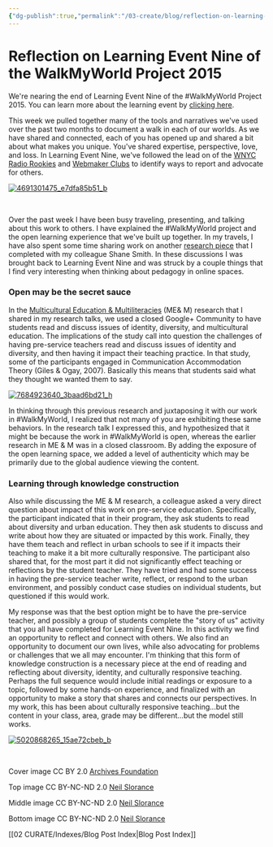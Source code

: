 ```yaml
---
{"dg-publish":true,"permalink":"/03-create/blog/reflection-on-learning-event-nine-of-the-walk-my-world-project-2015/","title":"Reflection on Learning Event Nine of the #WalkMyWorld Project 2015","tags":["walkmyworld"]}
---
```


# Reflection on Learning Event Nine of the WalkMyWorld Project 2015

We're nearing the end of Learning Event Nine of the #WalkMyWorld Project 2015. You can learn more about the learning event by [clicking here](https://sites.google.com/site/walkmyworldproject/2015-learning-events/story-of-us).

This week we pulled together many of the tools and narratives we've used over the past two months to document a walk in each of our worlds. As we have shared and connected, each of you has opened up and shared a bit about what makes you unique. You've shared expertise, perspective, love, and loss. In Learning Event Nine, we've followed the lead on of the [WNYC Radio Rookies](https://radiorookies.makes.org/thimble/diy-toolkit-how-to-report-your-own-story) and [Webmaker Clubs](http://mozilla.github.io/webmaker-curriculum/WebLiteracyBasics-I/session03-storyofus.html) to identify ways to report and advocate for others.

[![4691301475_e7dfa85b51_b](images/4691301475_e7dfa85b51_b-750x380.jpg)](http://wiobyrne.com/wp-content/uploads/2015/03/4691301475_e7dfa85b51_b.jpg)

 

Over the past week I have been busy traveling, presenting, and talking about this work to others. I have explained the #WalkMyWorld project and the open learning experience that we've built up together. In my travels, I have also spent some time sharing work on another [research piece](http://wiobyrne.com/me-and-m/) that I completed with my colleague Shane Smith. In these discussions I was brought back to Learning Event Nine and was struck by a couple things that I find very interesting when thinking about pedagogy in online spaces.

### Open may be the secret sauce

In the [Multicultural Education & Multiliteracies](http://wiobyrne.com/me-and-m/) (ME& M) research that I shared in my research talks, we used a closed Google+ Community to have students read and discuss issues of identity, diversity, and multicultural education. The implications of the study call into question the challenges of having pre-service teachers read and discuss issues of identity and diversity, and then having it impact their teaching practice. In that study, some of the participants engaged in Communication Accommodation Theory (Giles & Ogay, 2007). Basically this means that students said what they thought we wanted them to say.

[![7684923640_3baad6bd21_h](images/7684923640_3baad6bd21_h-750x380.jpg)](http://wiobyrne.com/wp-content/uploads/2015/03/7684923640_3baad6bd21_h.jpg)

In thinking through this previous research and juxtaposing it with our work in #WalkMyWorld, I realized that not many of you are exhibiting these same behaviors. In the research talk I expressed this, and hypothesized that it might be because the work in #WalkMyWorld is open, whereas the earlier research in ME & M was in a closed classroom. By adding the exposure of the open learning space, we added a level of authenticity which may be primarily due to the global audience viewing the content.

### Learning through knowledge construction

Also while discussing the ME & M research, a colleague asked a very direct question about impact of this work on pre-service education. Specifically, the participant indicated that in their program, they ask students to read about diversity and urban education. They then ask students to discuss and write about how they are situated or impacted by this work. Finally, they have them teach and reflect in urban schools to see if it impacts their teaching to make it a bit more culturally responsive. The participant also shared that, for the most part it did not significantly effect teaching or reflections by the student teacher. They have tried and had some success in having the pre-service teacher write, reflect, or respond to the urban environment, and possibly conduct case studies on individual students, but questioned if this would work.

My response was that the best option might be to have the pre-service teacher, and possibly a group of students complete the "story of us" activity that you all have completed for Learning Event Nine. In this activity we find an opportunity to reflect and connect with others. We also find an opportunity to document our own lives, while also advocating for problems or challenges that we all may encounter. I'm thinking that this form of knowledge construction is a necessary piece at the end of reading and reflecting about diversity, identity, and culturally responsive teaching. Perhaps the full sequence would include initial readings or exposure to a topic, followed by some hands-on experience, and finalized with an opportunity to make a story that shares and connects our perspectives. In my work, this has been about culturally responsive teaching...but the content in your class, area, grade may be different...but the model still works.

[![5020868265_15ae72cbeb_b](images/5020868265_15ae72cbeb_b-750x380.jpg)](http://wiobyrne.com/wp-content/uploads/2015/03/5020868265_15ae72cbeb_b.jpg)

 

Cover image CC BY 2.0 [Archives Foundation](https://www.flickr.com/photos/100288576@N04/9517852232)

Top image CC BY-NC-ND 2.0 [Neil Slorance](https://www.flickr.com/photos/osm_art/4691301475)

Middle image CC BY-NC-ND 2.0 [Neil Slorance](https://www.flickr.com/photos/osm_art/7684923640/)

Bottom image CC BY-NC-ND 2.0 [Neil Slorance](https://www.flickr.com/photos/osm_art/5020868265/)

[[02 CURATE/Indexes/Blog Post Index\|Blog Post Index]]